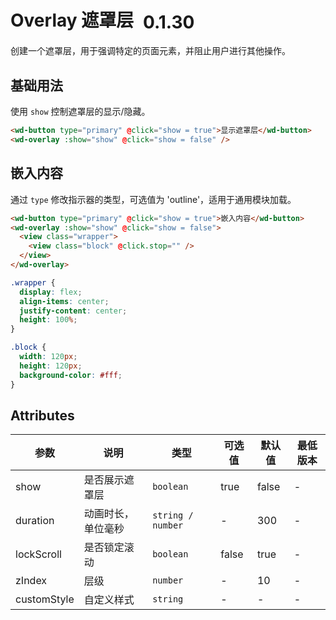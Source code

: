 # Overlay 遮罩层 <el-tag text style="vertical-align: middle;margin-left:8px;" effect="plain">0.1.30</el-tag>

创建一个遮罩层，用于强调特定的页面元素，并阻止用户进行其他操作。

## 基础用法

使用 `show` 控制遮罩层的显示/隐藏。

```html
<wd-button type="primary" @click="show = true">显示遮罩层</wd-button>
<wd-overlay :show="show" @click="show = false" />
```

## 嵌入内容

通过 `type` 修改指示器的类型，可选值为 'outline'，适用于通用模块加载。

```html
<wd-button type="primary" @click="show = true">嵌入内容</wd-button>
<wd-overlay :show="show" @click="show = false">
  <view class="wrapper">
    <view class="block" @click.stop="" />
  </view>
</wd-overlay>
```

```scss
.wrapper {
  display: flex;
  align-items: center;
  justify-content: center;
  height: 100%;
}

.block {
  width: 120px;
  height: 120px;
  background-color: #fff;
}
```

## Attributes

| 参数        | 说明               | 类型              | 可选值 | 默认值 | 最低版本 |
| ----------- | ------------------ | ----------------- | ------ | ------ | -------- |
| show        | 是否展示遮罩层     | `boolean`         | true   | false  | -        |
| duration    | 动画时长，单位毫秒 | `string / number` | -      | 300    | -        |
| lockScroll  | 是否锁定滚动       | `boolean`         | false  | true   | -        |
| zIndex      | 层级               | `number`          | -      | 10     | -        |
| customStyle | 自定义样式         | `string`          | -      | -      | -        |
